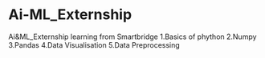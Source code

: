 # Ai-ML_Externship
Ai&amp;ML_Externship learning from Smartbridge
1.Basics of phython
2.Numpy
3.Pandas
4.Data Visualisation
5.Data Preprocessing
